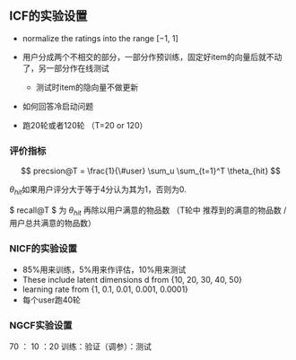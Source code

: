 ## ICF的实验设置

* normalize the ratings into the range [−1, 1]
* 用户分成两个不相交的部分，一部分作预训练，固定好item的向量后就不动了，另一部分作在线测试

  * 测试时item的隐向量不做更新
* 如何回答冷启动问题
* 跑20轮或者120轮 （T=20 or 120）

### 评价指标

$$
precsion@T = \frac{1}{\#user} \sum_u \sum_{t=1}^T \theta_{hit}
$$

$\theta_{hit}$如果用户评分大于等于4分认为其为1，否则为0.

$ recall@T $ 为 $\theta_{hit}$ 再除以用户满意的物品数 （T轮中 推荐到的满意的物品数 / 用户总共满意的物品数）

### NICF的实验设置

* 85%用来训练，5%用来作评估，10%用来测试
* These include latent dimensions d from {10, 20, 30, 40, 50}
* learning rate from {1, 0.1, 0.01, 0.001, 0.0001}
* 每个user跑40轮

### NGCF实验设置

70 ： 10 ：20
训练：验证（调参）：测试
